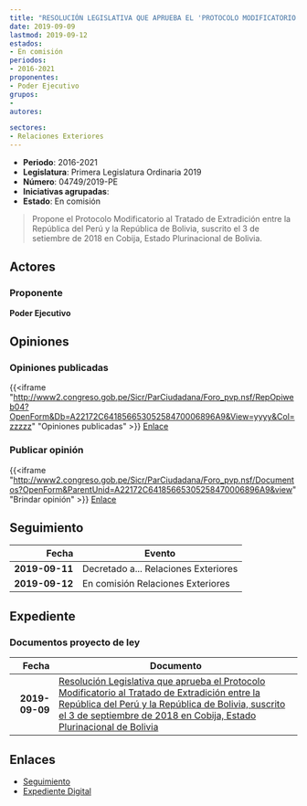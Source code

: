 ```yaml
---
title: "RESOLUCIÓN LEGISLATIVA QUE APRUEBA EL 'PROTOCOLO MODIFICATORIO AL TRATADO DE EXTRADICIÓN ENTRE LA REPÚBLICA DEL PERÚ Y LA REPÚBLICA DE BOLIVIA', SUSCRITO EL 3 DE SETIEMBRE DE 2018 EN COBIJA, ESTADO PLURINACIONAL DE BOLIVIA."
date: 2019-09-09
lastmod: 2019-09-12
estados:
- En comisión
periodos:
- 2016-2021
proponentes:
- Poder Ejecutivo
grupos:
- 
autores:

sectores:
- Relaciones Exteriores
---
```

- **Periodo**: 2016-2021
- **Legislatura**: Primera Legislatura Ordinaria 2019
- **Número**: 04749/2019-PE
- **Iniciativas agrupadas**: 
- **Estado**: En comisión

> Propone el Protocolo Modificatorio al Tratado de Extradición entre la República del Perú y la República de Bolivia, suscrito el 3 de setiembre de 2018 en Cobija, Estado Plurinacional de Bolivia.


## Actores

### Proponente

**Poder Ejecutivo**

## Opiniones

### Opiniones publicadas

{{<iframe "http://www2.congreso.gob.pe/Sicr/ParCiudadana/Foro_pvp.nsf/RepOpiweb04?OpenForm&Db=A22172C64185665305258470006896A9&View=yyyy&Col=zzzzz" "Opiniones publicadas" >}}
[Enlace](http://www2.congreso.gob.pe/Sicr/ParCiudadana/Foro_pvp.nsf/RepOpiweb04?OpenForm&Db=A22172C64185665305258470006896A9&View=yyyy&Col=zzzzz)

### Publicar opinión

{{<iframe "http://www2.congreso.gob.pe/Sicr/ParCiudadana/Foro_pvp.nsf/Documentos?OpenForm&ParentUnid=A22172C64185665305258470006896A9&view" "Brindar opinión" >}}
[Enlace](http://www2.congreso.gob.pe/Sicr/ParCiudadana/Foro_pvp.nsf/Documentos?OpenForm&ParentUnid=A22172C64185665305258470006896A9&view)


## Seguimiento

| Fecha | Evento |
|------:|--------|
| **2019-09-11** | Decretado a... Relaciones Exteriores |
| **2019-09-12** | En comisión Relaciones Exteriores |

## Expediente

### Documentos proyecto de ley

| Fecha | Documento |
|------:|-----------|
| **2019-09-09** | [Resolución Legislativa que aprueba el Protocolo Modificatorio al Tratado de Extradición entre la República del Perú y la República de Bolivia, suscrito el 3 de septiembre de 2018 en Cobija, Estado Plurinacional de Bolivia](http://www.leyes.congreso.gob.pe/Documentos/2016_2021/Proyectos_de_Ley_y_de_Resoluciones_Legislativas/PL0474920190909.pdf) |

## Enlaces

- [Seguimiento](http://www2.congreso.gob.pe/Sicr/TraDocEstProc/CLProLey2016.nsf/f7fff46988ca05b1052578e100829cc7/fc92f8e915a63e2a05258470006e3014?OpenDocument)
- [Expediente Digital](http://www2.congreso.gob.pe/Sicr/TraDocEstProc/Expvirt_2011.nsf/visbusqptramdoc1621/04749?opendocument)

